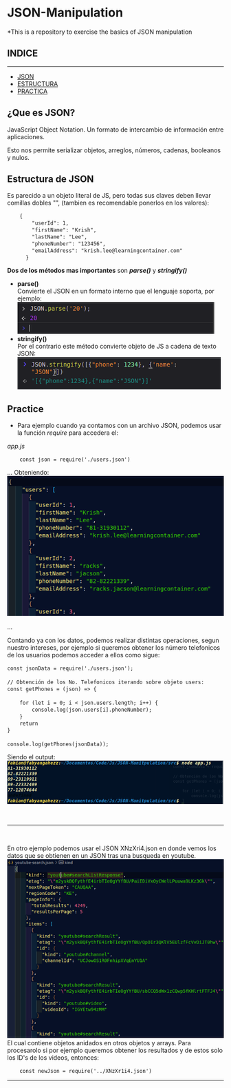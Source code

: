 # JSON-Manipulation
*This is a repository to exercise the basics of JSON manipulation

## INDICE
---
* [JSON](#introduction)
* [ESTRUCTURA](#estrucura)
* [PRACTICA](#practica)

## ¿Que es JSON? <a name='introduction'></a>
JavaScript Object Notation. Un formato de intercambio de información entre aplicaciones.

Esto nos permite serializar objetos, arreglos, números, cadenas, booleanos y nulos.

## Estructura de JSON <a name='estructura'></a>
Es parecido a un objeto literal de JS, pero todas sus claves deben llevar comillas dobles "", (tambien es recomendable ponerlos en los valores):
```
    {
        "userId": 1,
        "firstName": "Krish",
        "lastName": "Lee",
        "phoneNumber": "123456",
        "emailAddress": "krish.lee@learningcontainer.com"
      }
```

**Dos de los métodos mas importantes** son ***parse()*** y ***stringify()***
* **parse()**
    <br>Convierte el JSON en un formato interno que el lenguaje soporta, por ejemplo:
    ![](./images/parseo.png)
* **stringify()**
<br>Por el contrario este método convierte objeto de JS a cadena de texto JSON:
![](./images/stringify.png)



## Practice <a name='practica'> </a> 
* Para ejemplo cuando ya contamos con un archivo JSON, podemos usar la función *require* para accedera el:

*app.js*
```
    const json = require('./users.json')
```
... 
Obteniendo:
<kbd>![](./images/json.png)<kbd>

...

Contando ya con los datos, podemos realizar distintas operaciones, segun nuestro intereses, por ejemplo si queremos obtener los número telefonicos de los usuarios podemos acceder a ellos como sigue:
```
const jsonData = require('./users.json');

// Obtención de los No. Telefonicos iterando sobre objeto users:
const getPhones = (json) => {

    for (let i = 0; i < json.users.length; i++) {
        console.log(json.users[i].phoneNumber);
    }
    return
}

console.log(getPhones(jsonData));

```

Siendo el output:
![](./images/output.png)

<br>

---
<br>

En otro ejemplo podemos usar el JSON XNzXri4.json en donde vemos los datos que se obtienen en un JSON tras una busqueda en youtube.<br>
![](./images/2.png)
El cual contiene objetos anidados en otros objetos y arrays.
Para procesarolo si por ejemplo queremos obtener los resultados y de estos solo los ID's de los videos, entonces:
```
    const newJson = require('../XNzXr1i4.json')
```
---